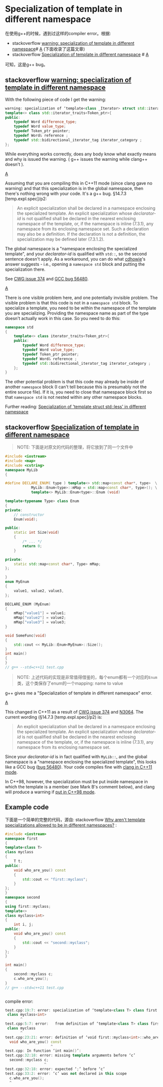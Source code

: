 # Specialization of template in different namespace

在使用g++的时候，遇到过这样的compiler error。根据: 

- stackoverflow [warning: specialization of template in different namespace](https://stackoverflow.com/questions/25594644/warning-specialization-of-template-in-different-namespace)# [A](https://stackoverflow.com/a/25594741) (下面收录了这篇文章)
- stackoverflow [Specialization of template in different namespace](https://stackoverflow.com/questions/25311512/specialization-of-template-in-different-namespace) # [A](https://stackoverflow.com/a/25311919)

可知，这是g++ bug。

## stackoverflow [warning: specialization of template in different namespace](https://stackoverflow.com/questions/25594644/warning-specialization-of-template-in-different-namespace)

With the following piece of code I get the warning:

```C++
warning: specialization of ‘template<class _Iterator> struct std::iterator_traits’ in different namespace [-fpermissive]
template<> class std::iterator_traits<Token_ptr>{
public:
    typedef Word difference_type;
    typedef Word value_type;
    typedef Token_ptr pointer;
    typedef Word& reference ;
    typedef std::bidirectional_iterator_tag iterator_category ;
};
```

While everything works correctly, does any body know what exactly means and why is issued the warning. ( g++ issues the warning while clang++ doesn't ).

[A](https://stackoverflow.com/a/25594741)

Assuming that you are compiling this in C++11 mode (since clang gave no warning) and that this specialization is in the global namespace, then there's nothing wrong with your code. It's a g++ bug. §14.7.3 [temp.expl.spec]/p2:

> An explicit specialization shall be declared in a namespace enclosing the specialized template. An explicit specialization whose *declarator-id* is not qualified shall be declared in the nearest enclosing namespace of the template, or, if the namespace is inline (7.3.1), any namespace from its enclosing namespace set. Such a declaration may also be a definition. If the declaration is not a definition, the specialization may be defined later (7.3.1.2).

The global namespace is a "namespace enclosing the specialized template", and your *declarator-id* is qualified with `std::`, so the second sentence doesn't apply. As a workaround, you can do what [cdhowie](https://stackoverflow.com/a/25594681/2756719)'s answer suggests - i.e., opening a `namespace std` block and putting the specialization there.

See [CWG issue 374](http://www.open-std.org/jtc1/sc22/wg21/docs/cwg_defects.html#374) and [GCC bug 56480](https://gcc.gnu.org/bugzilla/show_bug.cgi?id=56480).

[A](https://stackoverflow.com/a/25594681)

There is one visible problem here, and one potentially invisible problem. The visible problem is that this code is not in a `namespace std` block. To specialize a template, you need to be within the namespace of the template you are specializing. Providing the namespace name as part of the type doesn't actually work in this case. So you need to do this:

```cpp
namespace std
{
    template<> class iterator_traits<Token_ptr>{
    public:
        typedef Word difference_type;
        typedef Word value_type;
        typedef Token_ptr pointer;
        typedef Word& reference ;
        typedef std::bidirectional_iterator_tag iterator_category ;
    };
}
```

The other potential problem is that this code may already be inside of another `namespace` block (I can't tell because this is presumably not the entire source file). If it is, you need to close that namespace block first so that `namespace std` is not nested within any other namespace blocks.

Further reading: [Specialization of 'template struct std::less' in different namespace](https://stackoverflow.com/q/2282349/501250)



## stackoverflow [Specialization of template in different namespace](https://stackoverflow.com/questions/25311512/specialization-of-template-in-different-namespace)

> NOTE: 下面是对原文的代码的整理，将它放到了同一个文件中

```C++
#include <iostream>
#include <map>
#include <cstring>
namespace MyLib
{

#define DECLARE_ENUM( type ) template<> std::map<const char*, type>  \
            MyLib::Enum<type>::mMap = std::map<const char*, type>(); \
            template<> MyLib::Enum<type>::Enum (void)

template<typename Type> class Enum
{
private:
    // constructor
	Enum(void);

public:
	static int Size(void)
	{ 
        /* ... */
		return 0;
	}

private:
	static std::map<const char*, Type> mMap;
};

}
enum MyEnum
{
	value1, value2, value3,
};

DECLARE_ENUM (MyEnum)
{
	mMap["value1"] = value1;
	mMap["value2"] = value2;
	mMap["value3"] = value3;
}

void SomeFunc(void)
{
	std::cout << MyLib::Enum<MyEnum>::Size();
}
int main()
{
}
// g++ --std=c++11 test.cpp


```

> NOTE: 上述代码的实现是非常值得借鉴的，每个enum都有一个对应的`Enum`类，这个类保存了enum的一个mapping: name to value

g++ gives me a "Specialization of template in different namespace" error. 



[A](https://stackoverflow.com/a/25311919)

This changed in C++11 as a result of [CWG issue 374](http://www.open-std.org/jtc1/sc22/wg21/docs/cwg_defects.html#374) and [N3064](http://www.open-std.org/jtc1/sc22/wg21/docs/papers/2010/n3064.pdf). The current wording (§14.7.3 [temp.expl.spec]/p2) is:

> An explicit specialization shall be declared in a namespace enclosing the specialized template. An explicit specialization whose *declarator-id* is not qualified shall be declared in the nearest enclosing namespace of the template, or, if the namespace is inline (7.3.1), any namespace from its enclosing namespace set.

Since your *declarator-id* is in fact qualified with `MyLib::`, and the global namespace is a "namespace enclosing the specialized template", this looks like a GCC bug ([bug 56480](https://gcc.gnu.org/bugzilla/show_bug.cgi?id=56480)). Your code compiles fine with [clang in C++11 mode](http://coliru.stacked-crooked.com/a/d27b20fe26d6fc21).

In C++98, however, the specialization must be put inside namespace in which the template is a member (see Mark B's comment below), and clang will produce a warning if [put in C++98 mode](http://coliru.stacked-crooked.com/a/1a12ca90d3c7033c).



## Example code

下面是一个简单的完整的代码，源自: stackoverflow [Why aren't template specializations allowed to be in different namespaces?](https://stackoverflow.com/questions/3072248/why-arent-template-specializations-allowed-to-be-in-different-namespaces) : 

```C++
#include <iostream>
namespace first
{
template<class T>
class myclass
{
	T t;
public:
	void who_are_you() const
	{
		std::cout << "first::myclass";
	}
};
}
namespace second
{
using first::myclass;
template<>
class myclass<int>
{
	int i, j;
public:
	void who_are_you() const
	{
		std::cout << "second::myclass";
	}
};
}

int main()
{
	second::myclass c;
	c.who_are_you();
}
// g++ --std=c++11 test.cpp



```

compile error:

```C++
test.cpp:19:7: error: specialization of ‘template<class T> class first::myclass’ in different namespace [-fpermissive]
 class myclass<int>
       ^
test.cpp:5:7: error:   from definition of ‘template<class T> class first::myclass’ [-fpermissive]
 class myclass
       ^
test.cpp:23:21: error: definition of ‘void first::myclass<int>::who_are_you() const’ is not in namespace enclosing ‘first::myclass<int>’ [-fpermissive]
  void who_are_you() const
                     ^
test.cpp: In function ‘int main()’:
test.cpp:32:18: error: missing template arguments before ‘c’
  second::myclass c;
                  ^
test.cpp:32:18: error: expected ‘;’ before ‘c’
test.cpp:33:2: error: ‘c’ was not declared in this scope
  c.who_are_you();
  ^

```

